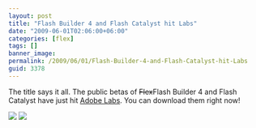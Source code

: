 ```yaml
---
layout: post
title: "Flash Builder 4 and Flash Catalyst hit Labs"
date: "2009-06-01T02:06:00+06:00"
categories: [flex]
tags: []
banner_image: 
permalink: /2009/06/01/Flash-Builder-4-and-Flash-Catalyst-hit-Labs
guid: 3378
---
```


The title says it all. The public betas of <strike>Flex</strike>Flash Builder 4 and Flash Catalyst have just hit <a href="http://labs.adobe.com/">Adobe Labs</a>. You can download them right now!

<img src="http://wwwimages.adobe.com/labs.adobe.com/cdn/technologies/flashbuilder4/images/flashbuilder4_225x50.jpg"> <img src="http://wwwimages.adobe.com/labs.adobe.com/cdn/technologies/flashcatalyst/images/flashcatalyst_225x50.jpg">